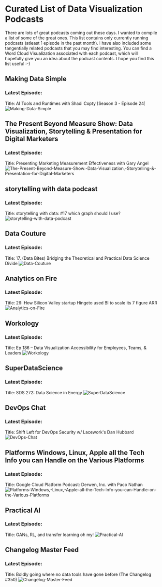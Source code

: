 # Curated List of Data Visualization Podcasts
There are lots of great podcasts coming out these days. I wanted to compile a list of some of the great ones. This list contains only currently running podcasts (atleast 1 episode in the past month). I have also included some tangentially related podcasts that you may find interesting. You can find a Word Cloud Visualization associated with each podcast, which will hopefully give you an idea about the podcast contents. I hope you find this list useful :-)

## Making Data Simple
### Latest Episode: 
 Title:  AI Tools and Runtimes with Shadi Copty [Season 3 - Episode 24]
![Making-Data-Simple](./wc_viz/Making-Data-Simple.jpg)


## The Present Beyond Measure Show: Data Visualization, Storytelling & Presentation for Digital Marketers
### Latest Episode: 
 Title:  Presenting Marketing Measurement Effectiveness with Gary Angel
![The-Present-Beyond-Measure-Show:-Data-Visualization,-Storytelling-&-Presentation-for-Digital-Marketers](./wc_viz/The-Present-Beyond-Measure-Show_-Data-Visualization,-Storytelling-&-Presentation-for-Digital-Marketers.jpg)

## storytelling with data podcast
### Latest Episode: 
 Title:  storytelling with data: #17 which graph should I use?
![storytelling-with-data-podcast](./wc_viz/storytelling-with-data-podcast.jpg)


## Data Couture
### Latest Episode: 
 Title:  17. (Data Bites) Bridging the Theoretical and Practical Data Science Divide
![Data-Couture](./wc_viz/Data-Couture.jpg)


## Analytics on Fire
### Latest Episode: 
 Title:  26: How Silicon Valley startup Hingeto used BI to scale its 7 figure ARR 
![Analytics-on-Fire](./wc_viz/Analytics-on-Fire.jpg)

## Workology
### Latest Episode: 
 Title:  Ep 186 – Data Visualization Accessibility for Employees, Teams, & Leaders
![Workology](./wc_viz/Workology.jpg)


## SuperDataScience
### Latest Episode: 
 Title:  SDS 272: Data Science in Energy
![SuperDataScience](./wc_viz/SuperDataScience.jpg)

## DevOps Chat
### Latest Episode: 
 Title:  Shift Left for DevOps Security w/ Lacework's Dan Hubbard
![DevOps-Chat](./wc_viz/DevOps-Chat.jpg)


## Platforms Windows, Linux, Apple all the Tech Info you can Handle on the Various Platforms
### Latest Episode: 
 Title:  Google Cloud Platform Podcast: Derwen, Inc. with Paco Nathan
![Platforms-Windows,-Linux,-Apple-all-the-Tech-Info-you-can-Handle-on-the-Various-Platforms](./wc_viz/Platforms-Windows,-Linux,-Apple-all-the-Tech-Info-you-can-Handle-on-the-Various-Platforms.jpg)

## Practical AI
### Latest Episode: 
 Title:  GANs, RL, and transfer learning oh my!
![Practical-AI](./wc_viz/Practical-AI.jpg)

## Changelog Master Feed
### Latest Episode: 
 Title:  Boldly going where no data tools have gone before (The Changelog #350)
![Changelog-Master-Feed](./wc_viz/Changelog-Master-Feed.jpg)

